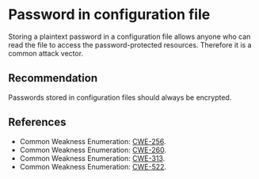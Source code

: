 # Password in configuration file
Storing a plaintext password in a configuration file allows anyone who can read the file to access the password-protected resources. Therefore it is a common attack vector.


## Recommendation
Passwords stored in configuration files should always be encrypted.


## References
* Common Weakness Enumeration: [CWE-256](https://cwe.mitre.org/data/definitions/256.html).
* Common Weakness Enumeration: [CWE-260](https://cwe.mitre.org/data/definitions/260.html).
* Common Weakness Enumeration: [CWE-313](https://cwe.mitre.org/data/definitions/313.html).
* Common Weakness Enumeration: [CWE-522](https://cwe.mitre.org/data/definitions/522.html).
